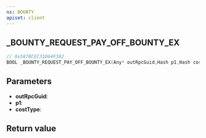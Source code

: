 ```yaml
---
ns: BOUNTY
apiset: client
---
```

## _BOUNTY_REQUEST_PAY_OFF_BOUNTY_EX

```c
// 0x587BCEC31D64F382
BOOL _BOUNTY_REQUEST_PAY_OFF_BOUNTY_EX(Any* outRpcGuid,Hash p1,Hash costType);
```


## Parameters
* **outRpcGuid**:
* **p1**:
* **costType**:

## Return value